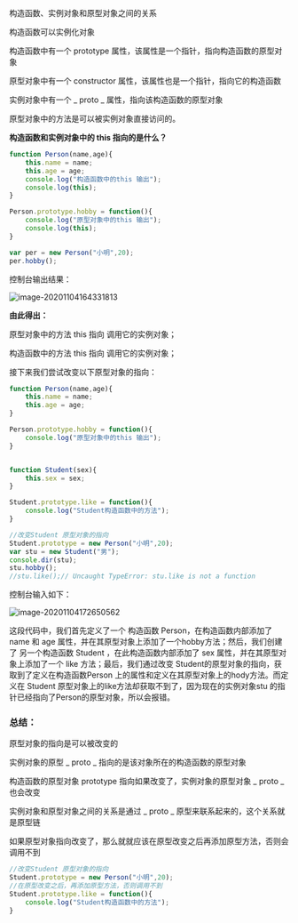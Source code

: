 构造函数、实例对象和原型对象之间的关系

构造函数可以实例化对象

构造函数中有一个 prototype 属性，该属性是一个指针，指向构造函数的原型对象

原型对象中有一个 constructor 属性，该属性也是一个指针，指向它的构造函数

实例对象中有一个 _ proto _ 属性，指向该构造函数的原型对象

原型对象中的方法是可以被实例对象直接访问的。

**构造函数和实例对象中的 this 指向的是什么？**

```js
function Person(name,age){
    this.name = name;
    this.age = age;
    console.log("构造函数中的this 输出");
    console.log(this);
}

Person.prototype.hobby = function(){
    console.log("原型对象中的this 输出");
    console.log(this);
}

var per = new Person("小明",20);
per.hobby();
```

控制台输出结果：

![image-20201104164331813](C:\Users\yingl\AppData\Roaming\Typora\typora-user-images\image-20201104164331813.png)

**由此得出：**

原型对象中的方法 this 指向 调用它的实例对象；

构造函数中的方法 this 指向 调用它的实例对象；

接下来我们尝试改变以下原型对象的指向：

```js
function Person(name,age){
    this.name = name;
    this.age = age;
}

Person.prototype.hobby = function(){
    console.log("原型对象中的this 输出");
}


function Student(sex){
    this.sex = sex; 
}

Student.prototype.like = function(){
    console.log("Student构造函数中的方法");
}

//改变Student 原型对象的指向
Student.prototype = new Person("小明",20);
var stu = new Student("男");
console.dir(stu);
stu.hobby();
//stu.like();// Uncaught TypeError: stu.like is not a function
```

控制台输入如下：

![image-20201104172650562](C:\Users\yingl\AppData\Roaming\Typora\typora-user-images\image-20201104172650562.png)

这段代码中，我们首先定义了一个 构造函数 Person，在构造函数内部添加了name 和 age 属性，并在其原型对象上添加了一个hobby方法；然后，我们创建了 另一个构造函数 Student ，在此构造函数内部添加了 sex 属性，并在其原型对象上添加了一个 like 方法；最后，我们通过改变 Student的原型对象的指向，获取到了定义在构造函数Person 上的属性和定义在其原型对象上的hody方法。而定义在 Student 原型对象上的like方法却获取不到了，因为现在的实例对象stu 的指针已经指向了Person的原型对象，所以会报错。

### 总结：

原型对象的指向是可以被改变的

实例对象的原型 _ proto _ 指向的是该对象所在的构造函数的原型对象

构造函数的原型对象 prototype 指向如果改变了，实例对象的原型对象 _ proto _ 也会改变

实例对象和原型对象之间的关系是通过 _ proto _ 原型来联系起来的，这个关系就是原型链

如果原型对象指向改变了，那么就就应该在原型改变之后再添加原型方法，否则会调用不到

```js
//改变Student 原型对象的指向
Student.prototype = new Person("小明",20);
//在原型改变之后，再添加原型方法，否则调用不到
Student.prototype.like = function(){
    console.log("Student构造函数中的方法");
}
```

